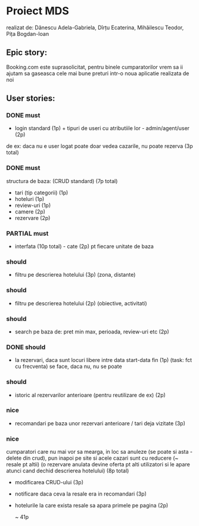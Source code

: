 # Proiect MDS

realizat de: Dănescu Adela-Gabriela, Dîrțu Ecaterina, Mihăilescu Teodor, Pița Bogdan-Ioan 

## Epic story:

Booking.com este suprasolicitat, 
pentru binele cumparatorilor vrem sa ii ajutam 
sa gaseasca cele mai bune preturi intr-o noua aplicatie realizata de noi


## User stories:

### DONE must
- login standard (1p) + tipuri de useri cu atributiile lor - admin/agent/user (2p)

de ex: daca nu e user logat poate doar vedea cazarile, nu poate rezerva  (3p total)

### DONE must
structura de baza: (CRUD standard) (7p total)
- tari (tip categorii) (1p)	
- hoteluri 		(1p)    
- review-uri 	(1p)				
- camere	(2p)
- rezervare 	(2p)

### PARTIAL must
- interfata (10p total) - cate (2p) pt fiecare unitate de baza

### should
- filtru pe descrierea hotelului (3p)
	(zona, distante) 

### should
- filtru pe descrierea hotelului (2p)
	(obiective, activitati)

### should
- search pe baza de: pret min max, perioada, review-uri etc (2p)

### DONE should
- la rezervari, daca sunt locuri libere intre data start-data fin (1p)
		(task: fct cu frecventa) se face, daca nu, nu se poate

### should
- istoric al rezervarilor anterioare (pentru reutilizare de ex) (2p)

### nice
- recomandari pe baza unor rezervari anterioare / tari deja vizitate (3p)

### nice
cumparatori care nu mai vor sa mearga, in loc sa anuleze (se poate si asta - delete din crud), 
	pun inapoi pe site si acele cazari sunt cu reducere (~ resale pt altii)
 (o rezervare anulata devine oferta pt alti utilizatori 
	si le apare atunci cand dechid descrierea hotelului) (8p total)
- modificarea CRUD-ului (3p) 
- notificare daca ceva la resale era in recomandari (3p)
- hotelurile la care exista resale sa apara primele pe pagina (2p)

     ~ 41p
